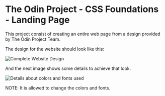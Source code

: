 # The Odin Project - CSS Foundations - Landing Page

This project consist of creating an entire web page from a design provided by
The Odin Project Team.

The design for the website should look like this:

![Complete Website Design](https://cdn.statically.io/gh/TheOdinProject/curriculum/81a5d553f4073e593d23a6ab00d50eef8620796d/foundations/html_css/project/imgs/01.png)

And the next image shows some details to achieve that look.

![Details about colors and fonts used](https://cdn.statically.io/gh/TheOdinProject/curriculum/81a5d553f4073e593d23a6ab00d50eef8620796d/foundations/html_css/project/imgs/02.png)

NOTE: It is allowed to change the colors and fonts.
